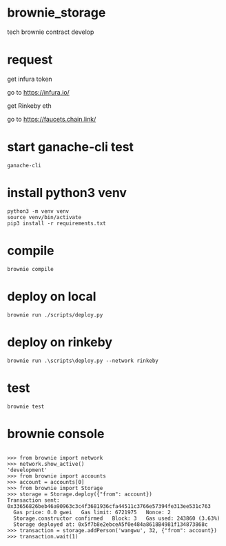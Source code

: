 # brownie_storage
tech brownie contract develop

# request
get infura token

go to https://infura.io/

get Rinkeby eth

go to https://faucets.chain.link/

# start ganache-cli test
```shell
ganache-cli
```

# install python3 venv
```shell
python3 -m venv venv
source venv/bin/activate
pip3 install -r requirements.txt
```

# compile
```shell
brownie compile
```

# deploy on local
```shell
brownie run ./scripts/deploy.py
```

# deploy on rinkeby
```shell
brownie run .\scripts\deploy.py --network rinkeby 
```

# test
```shell
brownie test
```

# brownie console
```shell

>>> from brownie import network
>>> network.show_active()
'development'
>>> from brownie import accounts
>>> account = accounts[0]
>>> from brownie import Storage
>>> storage = Storage.deploy({"from": account})
Transaction sent: 0x33656826beb46a90963c3c4f3681936cfa44511c3766e57394fe313ee531c763
  Gas price: 0.0 gwei   Gas limit: 6721975   Nonce: 2
  Storage.constructor confirmed   Block: 3   Gas used: 243860 (3.63%)
  Storage deployed at: 0x5f7b8e2ebceA5f0e484a8618B4981f134873868c
>>> transaction = storage.addPerson('wangwu', 32, {"from": account})
>>> transaction.wait(1)
```